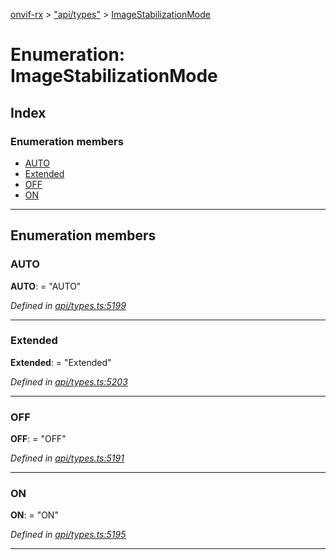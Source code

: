 [onvif-rx](../README.md) > ["api/types"](../modules/_api_types_.md) > [ImageStabilizationMode](../enums/_api_types_.imagestabilizationmode.md)

# Enumeration: ImageStabilizationMode

## Index

### Enumeration members

* [AUTO](_api_types_.imagestabilizationmode.md#auto)
* [Extended](_api_types_.imagestabilizationmode.md#extended)
* [OFF](_api_types_.imagestabilizationmode.md#off)
* [ON](_api_types_.imagestabilizationmode.md#on)

---

## Enumeration members

<a id="auto"></a>

###  AUTO

**AUTO**:  = "AUTO"

*Defined in [api/types.ts:5199](https://github.com/patrickmichalina/onvif-rx/blob/d62cee9/src/api/types.ts#L5199)*

___
<a id="extended"></a>

###  Extended

**Extended**:  = "Extended"

*Defined in [api/types.ts:5203](https://github.com/patrickmichalina/onvif-rx/blob/d62cee9/src/api/types.ts#L5203)*

___
<a id="off"></a>

###  OFF

**OFF**:  = "OFF"

*Defined in [api/types.ts:5191](https://github.com/patrickmichalina/onvif-rx/blob/d62cee9/src/api/types.ts#L5191)*

___
<a id="on"></a>

###  ON

**ON**:  = "ON"

*Defined in [api/types.ts:5195](https://github.com/patrickmichalina/onvif-rx/blob/d62cee9/src/api/types.ts#L5195)*

___

